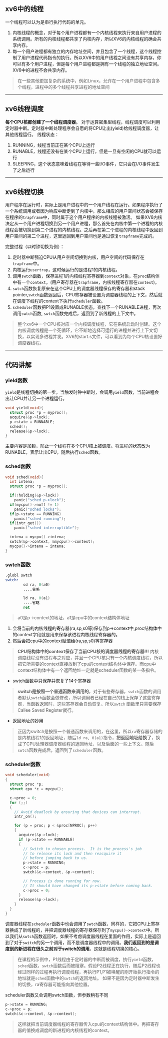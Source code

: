## xv6中的线程
一个线程可以认为是串行执行代码的单元。

1. 内核线程的概念，对于每个用户进程都有一个内核线程来执行来自用户进程的系统调用。所有的内核线程都共享了内核内存，所以XV6的内核线程的确会共享内存。
2. 每一个用户进程都有独立的内存地址空间，并且包含了一个线程，这个线程控制了用户进程代码指令的执行。所以XV6中的用户线程之间没有共享内存，你可以有多个用户进程，但是每个用户进程都是拥有一个线程的独立地址空间。XV6中的进程不会共享内存。
> 在一些其他更加复杂的系统中，例如Linux，允许在一个用户进程中包含多个线程，进程中的多个线程共享进程的地址空间

------



## xv6线程调度

**每个CPU核都创建了一个线程调度器**。
对于运算密集型线程，线程调度可以利用定时器中断。定时器中断处理程序会自愿的将CPU让出(yield)给线程调度器，让其他线程运行。
线程状态：
1. RUNNING，线程当前正在某个CPU上运行
2. RUNABLE，线程还没有在某个CPU上运行，但是一旦有空闲的CPU就可以运行
3. SLEEPING，这个状态意味着线程在等待一些I/O事件，它只会在I/O事件发生了之后运行

------



## xv6线程切换

用户程序在运行时，实际上是用户进程中的一个用户线程在运行。如果程序执行了一个系统调用或者因为响应中断走到了内核中，那么相应的用户空间状态会被保存在程序的`trapframe`中，同时属于这个用户程序的内核线程被激活。
如果XV6内核决定从一个用户进程切换到另一个用户进程，那么首先在内核中第一个进程的内核线程会被切换到第二个进程的内核线程。之后再在第二个进程的内核线程中返回到用户空间的第二个进程，这里返回到用户空间也是通过恢复`trapframe`完成的。

完整过程（以时钟切换为例）：
1. 定时器中断强迫CPU从用户空间切换到内核，用户空间的代码保存在`trapframe`中。
2. 内核运行`usertrap`，这时候运行的是进程1的内核线程。
3. 调用`swtch`函数，保存进程1的内核线程寄存器到`context`对象，在`proc`结构体中有一个`context`。(用户寄存器在`trapframe`，内核线程寄存器在`context`)。
4. `swtch`函数恢复原来在这个CPU上的调度器线程保存的寄存器和stack pointer,`swtch`函数返回后，CPU寄存器被设置为调度器线程的上下文，然后就在调度下线程的context下执行`scheduler`函数。
5. `scheduler`函数把P1设置成RUNABLE状态，查找下一个RUNABLE进程，再次调用`swtch`函数, `swtch`函数完成后，返回到了新线程的上下文中。
> 整个xv6中一个CPU核对应一个内核调度线程，它在系统启动时创建。这个内核调度线程是一个死循环，它不断地选择可运行的进程并进行上下文切换，以实现多进程并发。XV6的start.s文件，可以看到为每个CPU核设置好调度器线程。
> 



------



## 代码讲解

### yield函数
`yield`是线程切换的第一步。当触发时钟中断时，会调用`yield`函数，当前进程会出让CPU并让另一个进程运行。

```c
void yield(void){
  struct proc *p = myproc();
  acquire(&p->lock);
  p->state = RUNNABLE;
  sched();
  release(&p->lock);
}
```
主要内容是加锁，防止一个线程在多个CPU核上被调度。将进程的状态改为RUNABLE，表示让出CPU，随后执行`sched`函数。

### sched函数
```c
void sched(void){
  int intena;
  struct proc *p = myproc();

  if(!holding(&p->lock))
    panic("sched p->lock");
  if(mycpu()->noff != 1)
    panic("sched locks");
  if(p->state == RUNNING)
    panic("sched running");
  if(intr_get())
    panic("sched interruptible");

  intena = mycpu()->intena;
  swtch(&p->context, &mycpu()->context);
  mycpu()->intena = intena;
}
```

### swtch函数
```asm
.globl swtch
swtch:
        sd ra, 0(a0)
        ....省略

        ld ra, 0(a1)
        ....省略
        ret
```
> a0是p->context的地址，a1是cpu中的context结构体地址
> 

1. 会将当前的内核线程的寄存器(ra,sp,s0等)保存到p->context中,proc结构体中的context字段就是用来保存该进程内核线程寄存器的。
2. 然后会把cpu中的context赋值给(ra,sp,s0)等寄存器
> **CPU结构体中的context保存了当前CPU核的调度器线程的寄存器!!!**
> 内核调度线程没有进程与之对应，并且一个CPU核只有一个内核调度线程，所以把它所需要的context直接放到了cpu的context结构体中保存。而cpu中context结构体中有一个返回地址一定就是scheduler函数的某一条指令。

- swtch函数中只保存并恢复了14个寄存器
> **switch是按照一个普通函数来调用的**，对于有些寄存器，`swtch`函数的调用者默认`swtch`函数会做修改，所以调用者已经在自己的栈上保存了这些寄存器，当函数返回时，这些寄存器会自动恢复。所以`swtch` 函数里只需要保存Callee Saved Register就行。
>

- 返回地址的妙用
> 正因为switch是按照一个普通函数来调用的，在这里，所以`ra`寄存器存储的是内核线程1的返回地址，随后`ld ra, 0(a1)`指令，**把返回地址给换了**，换成了CPU处理器调度器线程的返回地址，以及后面的一些上下文。随后`swtch`函数完成后，返回到了`scheduler`函数。
> 


### scheduler函数
```c
void scheduler(void)
{
  struct proc *p;
  struct cpu *c = mycpu();

  c->proc = 0;
  for (;;)
  {
    // Avoid deadlock by ensuring that devices can interrupt.
    intr_on();

    for (p = proc; p < &proc[NPROC]; p++)
    {
      acquire(&p->lock);
      if (p->state == RUNNABLE)
      {
        // Switch to chosen process.  It is the process's job
        // to release its lock and then reacquire it
        // before jumping back to us.
        p->state = RUNNING;
        c->proc = p;
        swtch(&c->context, &p->context);

        // Process is done running for now.
        // It should have changed its p->state before coming back.
        c->proc = 0;
      }
      release(&p->lock);
    }
  }
}
```

调度器线程在`scheduler`函数中也会调用了`swtch`函数，同样的，它把CPU上寄存器换成了新线程的，并把调度器线程的寄存器保存到了`mycpu()->context`中。所以我们从`swtch`函数返回时，如果不考虑调度器线程在里面的作用，实际上是返回到了对于`switch`的另一个调用，而不是调度器线程中的调用。**我们返回到的是调度到的新进程在很久之前对于switch的调用**。这就是线程切换的核心。
> 在课程的示例中，P1线程由于定时器的中断而被调度，执行`yield`函数，`sched`函数，`swtch`函数后而被阻塞。假设P2线程正在执行，随后P2线程也经过同样的过程再执行调度线程，再执行P1,P1被唤醒的刚开始执行指令的地址就是`sched`函数中的`swtch`的返回地址。
> 如果不是因为定时器中断发生的切换，ra寄存器可能指向其他位置。

scheduler函数又会调用swtch函数，但参数稍有不同
```c
p->state = RUNNING;
c->proc = p;
swtch(&c->context, &p->context);
```
> 这样就把当前调度器线程的寄存器传入cpu的context结构体中。再把寄存器的值换成调度的新进程的内核线程的context。
> 
